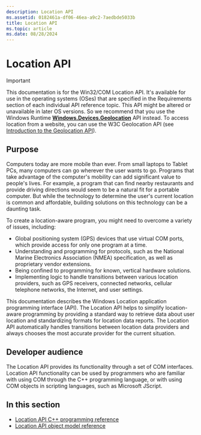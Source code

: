 ```yaml
---
description: Location API
ms.assetid: 0182461a-df06-46ea-a9c2-7aedbde5033b
title: Location API
ms.topic: article
ms.date: 08/28/2024
---
```


# Location API

> [!IMPORTANT]
> This documentation is for the Win32/COM Location API. It's available for use in the operating systems (OSes) that are specified in the Requirements section of each individual API reference topic. This API might be altered or unavailable in later OS versions. So we recommend that you use the Windows Runtime [**Windows.Devices.Geolocation**](/uwp/api/Windows.Devices.Geolocation) API instead. To access location from a website, you can use the W3C Geolocation API (see [Introduction to the Geolocation API](/previous-versions/windows/internet-explorer/ie-developer/samples/gg589513(v=vs.85))).

## Purpose

Computers today are more mobile than ever. From small laptops to Tablet PCs, many computers can go wherever the user wants to go. Programs that take advantage of the computer's mobility can add significant value to people's lives. For example, a program that can find nearby restaurants and provide driving directions would seem to be a natural fit for a portable computer. But while the technology to determine the user's current location is common and affordable, building solutions on this technology can be a daunting task.

To create a location-aware program, you might need to overcome a variety of issues, including:

-   Global positioning system (GPS) devices that use virtual COM ports, which provide access for only one program at a time.
-   Understanding and programming for protocols, such as the National Marine Electronics Association (NMEA) specification, as well as proprietary vendor extensions.
-   Being confined to programming for known, vertical hardware solutions.
-   Implementing logic to handle transitions between various location providers, such as GPS receivers, connected networks, cellular telephone networks, the Internet, and user settings.

This documentation describes the Windows Location application programming interface (API). The Location API helps to simplify location-aware programming by providing a standard way to retrieve data about user location and standardizing formats for location data reports. The Location API automatically handles transitions between location data providers and always chooses the most accurate provider for the current situation.

## Developer audience

The Location API provides its functionality through a set of COM interfaces. Location API functionality can be used by programmers who are familiar with using COM through the C++ programming language, or with using COM objects in scripting languages, such as Microsoft JScript.

## In this section

* [Location API C++ programming reference](./windows-location-programming-reference.md)
* [Location API object model reference](./windows-location-script-programming-reference.md)
